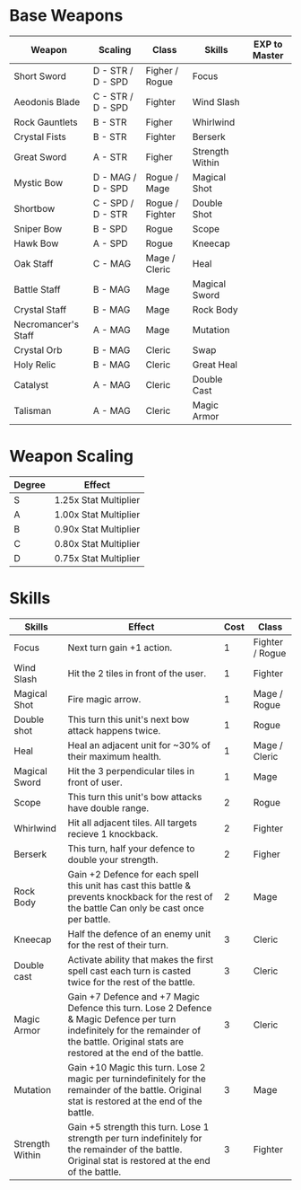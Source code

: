 # Base Weapons
| Weapon              | Scaling           | Class              | Skills          | EXP to Master |
| --------------------| ----------------- | ------------------ | --------------- | ------------- |
| Short Sword         | D - STR / D - SPD | Figher / Rogue     | Focus           |               |
| Aeodonis Blade      | C - STR / D - SPD | Fighter            | Wind Slash      |               |
| Rock Gauntlets      | B - STR           | Figher             | Whirlwind       |               |
| Crystal Fists       | B - STR           | Fighter            | Berserk         |               |
| Great Sword         | A - STR           | Figher             |Strength Within  |               |
| Mystic Bow          | D - MAG / D - SPD | Rogue / Mage       | Magical Shot    |               |
| Shortbow            | C - SPD / D - STR | Rogue / Fighter    | Double Shot     |               |
| Sniper Bow          | B - SPD           | Rogue              | Scope           |               |
| Hawk Bow            | A - SPD           | Rogue              | Kneecap         |               |
| Oak Staff           | C - MAG           | Mage / Cleric      | Heal            |               |
| Battle Staff        | B - MAG           | Mage               | Magical Sword   |               |
| Crystal Staff       | B - MAG           | Mage               | Rock Body       |               |
| Necromancer's Staff | A - MAG           | Mage               | Mutation        |               |
| Crystal Orb         | B - MAG           | Cleric             | Swap            |               |
| Holy Relic          | B - MAG           | Cleric             | Great Heal      |               |
| Catalyst            | A - MAG           | Cleric             | Double Cast     |               |
| Talisman            | A - MAG           | Cleric             | Magic Armor     |               |

# Weapon Scaling
| Degree | Effect                |
| ------ | --------------------- |
|   S    | 1.25x Stat Multiplier |
|   A    | 1.00x Stat Multiplier |
|   B    | 0.90x Stat Multiplier |
|   C    | 0.80x Stat Multiplier |
|   D    | 0.75x Stat Multiplier |

# Skills

| Skills          | Effect                                                                                                            | Cost | Class           |
| --------------- | ----------------------------------------------------------------------------------------------------------------- | ---- |-----------------
| Focus           | Next turn gain +1 action.                                                                                         |  1   | Fighter / Rogue |
| Wind Slash      | Hit the 2 tiles in front of the user.                                                                             |  1   | Fighter         |
| Magical Shot    | Fire magic arrow.                                                                                                 |  1   | Mage / Rogue    |
| Double shot     | This turn this unit's next bow attack happens twice.                                                              |  1   | Rogue           |
| Heal            | Heal an adjacent unit for ~30% of their maximum health.                                                           |  1   | Mage / Cleric   |
| Magical Sword   | Hit the 3 perpendicular tiles in front of user.                                                                   |  1   | Mage            |
| Scope           | This turn this unit's bow attacks have double range.                                                              |  2   | Rogue           |
| Whirlwind       | Hit all adjacent tiles. All targets recieve 1 knockback.                                                          |  2   | Fighter         |
| Berserk         | This turn, half your defence to double your strength.                                                             |  2   | Figher          |
| Rock Body       | Gain +2 Defence for each spell this unit has cast this battle & prevents knockback for the rest of the battle Can only be cast once per battle.                                                                                                                                       |  2   | Mage            |
| Kneecap         | Half the defence of an enemy unit for the rest of their turn.                                                     |  3   | Cleric          |
| Double cast     | Activate ability that makes the first spell cast each turn is casted twice for the rest of the battle.            |  3   | Cleric          |
| Magic Armor     | Gain +7 Defence and +7 Magic Defence  this turn.  Lose 2 Defence & Magic Defence per turn indefinitely for the remainder of the battle.  Original stats are restored at the end of the battle.                                                                                 |  3   | Cleric          |
| Mutation        | Gain +10 Magic this turn.  Lose 2 magic per turnindefinitely for the remainder of the battle.  Original stat is restored at the end of the  battle.                                                                                                                               |  3   | Mage            |
| Strength Within | Gain +5 strength this turn.  Lose 1 strength per turn indefinitely for the remainder of the battle.  Original stat is restored at the end of the battle.                                                                                                                               |  3   | Fighter         |
